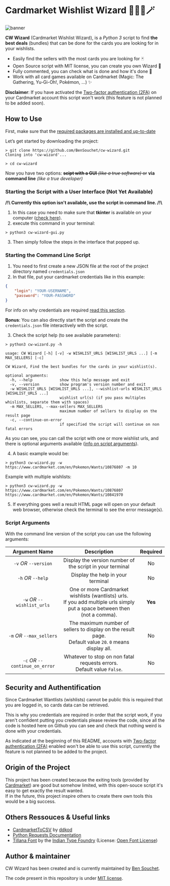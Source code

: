 # Cardmarket Wishlist Wizard 🧙🏼‍♂️🪄

![banner](https://user-images.githubusercontent.com/17025808/154534238-e8386e2f-c888-4f03-9855-c591dd19e85c.jpg)


**CW Wizard** (Cardmarket Wishlist Wizard), is a *Python 3* script to find **the best deals** (bundles) that can be done for the cards you are looking for in your wishlists.

- Easily find the sellers with the most cards you are looking for 🃏
- Open Source script with MIT license, you can create you own Wizard 💫
- Fully commented, you can check what is done and how it's done 🧐
- Work with all card games available on Cardmarket (Magic: The Gathering, Yu-Gi-Oh!, Pokémon, ...) ✨

**Disclaimer**: If you have activated the [Two-factor authentication (2FA)](https://en.wikipedia.org/wiki/Help:Two-factor_authentication) on your Cardmarket account this script won't work (this feature is not planned to be added soon).

## How to Use
First, make sure that the [required packages are installed and up-to-date](https://github.com/BenSouchet/cw-wizard/blob/main/REQUIREMENTS.md#requirements)

Let’s get started by downloading the project:
```shell
> git clone https://github.com/BenSouchet/cw-wizard.git
Cloning into 'cw-wizard'...

> cd cw-wizard
```

Now you have two options: ~~**scipt with a GUI** *(like a true software)* or~~ **via command line** *(like a true developer)*

### Starting the Script with a User Interface (Not Yet Available)
**/!\ Currently this option isn't available, use the script in command line. /!\\**
1. In this case you need to make sure that **tkinter** is available on your computer ([check here](https://github.com/BenSouchet/cw-wizard/blob/main/REQUIREMENTS.md#optional)).
2. execute this command in your terminal:
```shell
> python3 cw-wizard-gui.py
```
3. Then simply follow the steps in the interface that popped up.

### Starting the Command Line Script
1. You need to first create a new JSON file at the root of the project directory named `credentials.json`
2. In that file, put your cardmarket credentials like in this example:
```json
{
    "login": "YOUR-USERNAME",
    "password": "YOUR-PASSWORD"
}
```
For info on why credentials are required [read this section](https://github.com/BenSouchet/cw-wizard/edit/main/README.md#security-and-authentification).

**Bonus**: You can also directly start the script and create the `credentials.json` file interactively with the script.

3. Check the script help (to see available parameters):
```shell
> python3 cw-wizard.py -h
```
```text
usage: CW Wizard [-h] [-v] -w WISHLIST_URLS [WISHLIST_URLS ...] [-m MAX_SELLERS] [-c]

CW Wizard, Find the best bundles for the cards in your wishlist(s).

optional arguments:
  -h, --help            show this help message and exit
  -v, --version         show program's version number and exit
  -w WISHLIST_URLS [WISHLIST_URLS ...], --wishlist-urls WISHLIST_URLS [WISHLIST_URLS ...]
                        wishlist url(s) (if you pass multiples whislists, separate them with spaces)
  -m MAX_SELLERS, --max-sellers MAX_SELLERS
                        maximum number of sellers to display on the result page
  -c, --continue-on-error
                        if specified the script will continue on non fatal errors
```

As you can see, you can call the script with one or more wishlist urls, and there is optional arguments available ([info on script arguments](https://github.com/BenSouchet/cw-wizard/blob/main/README.md#script-arguments)).

4. A basic example would be:
```shell
> python3 cw-wizard.py -w https://www.cardmarket.com/en/Pokemon/Wants/10876807 -m 10
```
Example with multiple wishlists:
```shell
> python3 cw-wizard.py -w https://www.cardmarket.com/en/Pokemon/Wants/10876807 https://www.cardmarket.com/en/Pokemon/Wants/10841970
```
5. If everything goes well a result HTML page will open on your default web browser, otherwise check the terminal to see the error message(s).

### Script Arguments
With the command line version of the script you can use the following arguments:

| Argument Name | Description | Required |
|:-------------:|:-----------:|:--------:|
| `-v` *OR* `--version` | Display the version number of the script in your terminal | No |
| `-h` *OR* `--help` | Display the help in your terminal | No |
| `-w` *OR* `--wishlist_urls` | One or more Cardmarket wishlists (wantlists) urls.<br />If you add multiple urls simply put a space between then (not a comma). | **Yes** |
| `-m` *OR* `--max_sellers` | The maximum number of sellers to display on the result page.<br />Default value `20`. `0` means display all. | No |
| `-c` *OR* `--continue_on_error` | Whatever to stop on non fatal requests errors.<br />Default value `False`. | No |


## Security and Authentification
Since Cardmarket Wantlists (wishlists) cannot be public this is required that you are logged in, so cards data can be retrieved.

This is why you credentials are required in order that the script work, if you aren't confident putting you credentials please review the code, since all the code is hosted here on Github you can see and check that nothing weird is done with your credentials.

As indicated at the beginning of this README, accounts with [Two-factor authentication (2FA)](https://en.wikipedia.org/wiki/Help:Two-factor_authentication) enabled won't be able to use this script, currently the feature is not planned to be added to the project.

## Origin of the Project
This project has been created because the exiting tools (provided by [Cardmarket](https://www.cardmarket.com/en/Pokemon/Wants/ShoppingWizard)) are good but somehow limited, with this open-souce script it's easy to get exactly the result wanted.  
If in the future, this project inspire others to create there own tools this would be a big success.

## Others Ressouces & Useful links
- [CardmarketToCSV](https://github.com/decdod/CardmarketToCSV) by [ddkod](https://github.com/decdod)
- [Python Requests Documentation](https://docs.python-requests.org/en/latest/user/quickstart/)
- [Tillana Font](https://fonts.google.com/specimen/Tillana) by the [Indian Type Foundry](https://www.indiantypefoundry.com/) (License: [Open Font License](https://scripts.sil.org/cms/scripts/page.php?site_id=nrsi&id=OFL))

## Author & maintainer
CW Wizard has been created and is currently maintained by [Ben Souchet](https://github.com/BenSouchet).

The code present in this repository is under [MIT license](https://github.com/BenSouchet/sorbus/blob/main/LICENSE).
